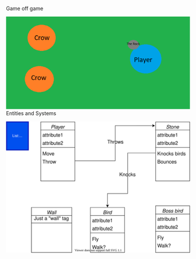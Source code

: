 Game off game

![Screenshot](design.png)
Entities and Systems

![EntitiesDiagram](EntitiesAndSystems.drawio.svg)
